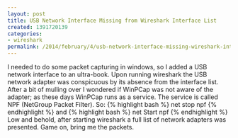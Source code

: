 ```yaml
---
layout: post
title: USB Network Interface Missing from Wireshark Interface List
created: 1391720139
categories:
- wireshark
permalink: /2014/february/4/usb-network-interface-missing-wireshark-interface-list
---
```

I needed to do some packet capturing in windows, so I added a USB network interface to an ultra-book. Upon running wireshark the USB network adapter was conspicuous by its absence from the interface list. After a bit of mulling over I wondered if WinPCap was not aware of the adapter; as these days WinPCap runs as a service. The service is called NPF (NetGroup Packet Filter). So:
{% highlight bash %}
net stop npf
{% endhighlight %}
and
{% highlight bash %}
net Start npf
{% endhighlight %}
Low and behold, after starting wireshark a full list of network adapters was presented. Game on, bring me the packets.
